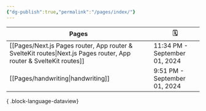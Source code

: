 ```yaml
---
{"dg-publish":true,"permalink":"/pages/index/"}
---
```


| Pages                                                                                                                 | 🗓️                           |
| --------------------------------------------------------------------------------------------------------------------- | ----------------------------- |
| [[Pages/Next.js Pages router, App router & SvelteKit routes\|Next.js Pages router, App router & SvelteKit routes]] | 11:34 PM - September 01, 2024 |
| [[Pages/handwriting\|handwriting]]                                                                                 | 9:51 PM - September 01, 2024  |

{ .block-language-dataview}



